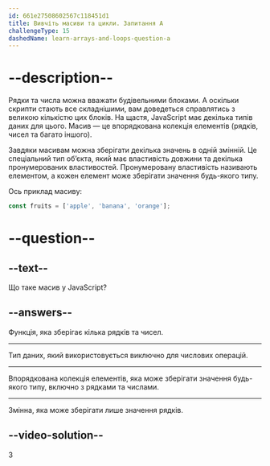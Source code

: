```yaml
---
id: 661e27508602567c118451d1
title: Вивчіть масиви та цикли. Запитання A
challengeType: 15
dashedName: learn-arrays-and-loops-question-a
---
```


# --description--

Рядки та числа можна вважати будівельними блоками. А оскільки скрипти стають все складнішими, вам доведеться справлятись з великою кількістю цих блоків. На щастя, JavaScript має декілька типів даних для цього. Масив — це впорядкована колекція елементів (рядків, чисел та багато іншого).

Завдяки масивам можна зберігати декілька значень в одній змінній. Це спеціальний тип об’єкта, який має властивість довжини та декілька пронумерованих властивостей. Пронумеровану властивість називають елементом, а кожен елемент може зберігати значення будь-якого типу.

Ось приклад масиву:

```javascript
const fruits = ['apple', 'banana', 'orange'];
```

# --question--

## --text--

Що таке масив у JavaScript?

## --answers--

Функція, яка зберігає кілька рядків та чисел.

---

Тип даних, який використовується виключно для числових операцій.

---

Впорядкована колекція елементів, яка може зберігати значення будь-якого типу, включно з рядками та числами.

---

Змінна, яка може зберігати лише значення рядків.

## --video-solution--

3
